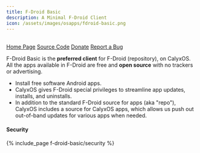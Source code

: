 ```yaml
---
title: F-Droid Basic
description: A Minimal F-Droid Client
icon: /assets/images/osapps/fdroid-basic.png
---
```


<br>
<div class="button-bar" markdown="0">
<a class="btn" href="https://f-droid.org/">Home Page</a>
<a class="btn" href="https://gitlab.com/fdroid/fdroidclient">Source Code</a>
<a class="btn" href="https://f-droid.org/en/donate/">Donate</a>
<a class="btn" href="https://f-droid.org/en/issues/">Report a Bug</a>
</div>

F-Droid Basic is the **preferred client** for F-Droid (repository), on CalyxOS. All the apps available in F-Droid are free and **open source** with no trackers or advertising.

* Install free software Android apps.
* CalyxOS gives F-Droid special privileges to streamline app updates, installs, and uninstalls.
* In addition to the standard F-Droid source for apps (aka "repo"), CalyxOS includes a source for CalyxOS apps, which allows us push out out-of-band updates for various apps when needed.

#### Security

{% include_page f-droid-basic/security %}

